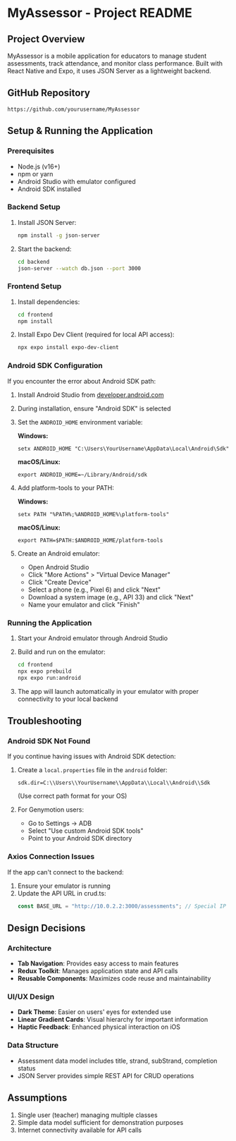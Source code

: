 # MyAssessor - Project README

## Project Overview

MyAssessor is a mobile application for educators to manage student assessments, track attendance, and monitor class performance. Built with React Native and Expo, it uses JSON Server as a lightweight backend.

## GitHub Repository

```
https://github.com/yourusername/MyAssessor
```

## Setup & Running the Application

### Prerequisites

-   Node.js (v16+)
-   npm or yarn
-   Android Studio with emulator configured
-   Android SDK installed

### Backend Setup

1. Install JSON Server:

    ```bash
    npm install -g json-server
    ```

2. Start the backend:
    ```bash
    cd backend
    json-server --watch db.json --port 3000
    ```

### Frontend Setup

1. Install dependencies:

    ```bash
    cd frontend
    npm install
    ```

2. Install Expo Dev Client (required for local API access):
    ```bash
    npx expo install expo-dev-client
    ```

### Android SDK Configuration

If you encounter the error about Android SDK path:

1. Install Android Studio from [developer.android.com](https://developer.android.com/studio)
2. During installation, ensure "Android SDK" is selected
3. Set the `ANDROID_HOME` environment variable:

    **Windows:**

    ```
    setx ANDROID_HOME "C:\Users\YourUsername\AppData\Local\Android\Sdk"
    ```

    **macOS/Linux:**

    ```
    export ANDROID_HOME=~/Library/Android/sdk
    ```

4. Add platform-tools to your PATH:

    **Windows:**

    ```
    setx PATH "%PATH%;%ANDROID_HOME%\platform-tools"
    ```

    **macOS/Linux:**

    ```
    export PATH=$PATH:$ANDROID_HOME/platform-tools
    ```

5. Create an Android emulator:
    - Open Android Studio
    - Click "More Actions" > "Virtual Device Manager"
    - Click "Create Device"
    - Select a phone (e.g., Pixel 6) and click "Next"
    - Download a system image (e.g., API 33) and click "Next"
    - Name your emulator and click "Finish"

### Running the Application

1. Start your Android emulator through Android Studio

2. Build and run on the emulator:

    ```bash
    cd frontend
    npx expo prebuild
    npx expo run:android
    ```

3. The app will launch automatically in your emulator with proper connectivity to your local backend

## Troubleshooting

### Android SDK Not Found

If you continue having issues with Android SDK detection:

1. Create a `local.properties` file in the `android` folder:

    ```
    sdk.dir=C:\\Users\\YourUsername\\AppData\\Local\\Android\\Sdk
    ```

    (Use correct path format for your OS)

2. For Genymotion users:
    - Go to Settings → ADB
    - Select "Use custom Android SDK tools"
    - Point to your Android SDK directory

### Axios Connection Issues

If the app can't connect to the backend:

1. Ensure your emulator is running
2. Update the API URL in crud.ts:
    ```typescript
    const BASE_URL = "http://10.0.2.2:3000/assessments"; // Special IP for Android emulator
    ```

## Design Decisions

### Architecture

-   **Tab Navigation**: Provides easy access to main features
-   **Redux Toolkit**: Manages application state and API calls
-   **Reusable Components**: Maximizes code reuse and maintainability

### UI/UX Design

-   **Dark Theme**: Easier on users' eyes for extended use
-   **Linear Gradient Cards**: Visual hierarchy for important information
-   **Haptic Feedback**: Enhanced physical interaction on iOS

### Data Structure

-   Assessment data model includes title, strand, subStrand, completion status
-   JSON Server provides simple REST API for CRUD operations

## Assumptions

1. Single user (teacher) managing multiple classes
2. Simple data model sufficient for demonstration purposes
3. Internet connectivity available for API calls
